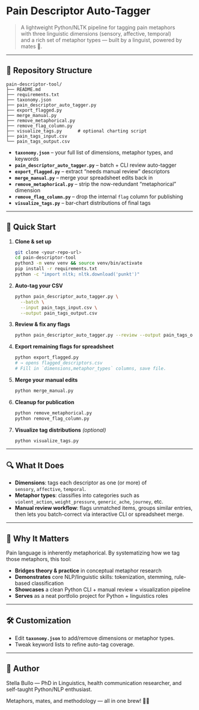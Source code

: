 # Pain Descriptor Auto-Tagger

> A lightweight Python/NLTK pipeline for tagging pain metaphors  
> with three linguistic dimensions (sensory, affective, temporal)  
> and a rich set of metaphor types — built by a linguist, powered by mates 🧉.

---

## 📂 Repository Structure

```text
pain-descriptor-tool/
├── README.md
├── requirements.txt
├── taxonomy.json
├── pain_descriptor_auto_tagger.py
├── export_flagged.py
├── merge_manual.py
├── remove_metaphorical.py
├── remove_flag_column.py
├── visualize_tags.py      # optional charting script
├── pain_tags_input.csv
└── pain_tags_output.csv
```

- **`taxonomy.json`** – your full list of dimensions, metaphor types, and keywords  
- **`pain_descriptor_auto_tagger.py`** – batch + CLI review auto-tagger  
- **`export_flagged.py`** – extract “needs manual review” descriptors  
- **`merge_manual.py`** – merge your spreadsheet edits back in  
- **`remove_metaphorical.py`** – strip the now-redundant “metaphorical” dimension  
- **`remove_flag_column.py`** – drop the internal `flag` column for publishing  
- **`visualize_tags.py`** – bar-chart distributions of final tags  

---

## 🚀 Quick Start

1. **Clone & set up**  
   ```bash
   git clone <your-repo-url>
   cd pain-descriptor-tool
   python3 -m venv venv && source venv/bin/activate
   pip install -r requirements.txt
   python -c "import nltk; nltk.download('punkt')"
   ```

2. **Auto-tag your CSV**  
   ```bash
   python pain_descriptor_auto_tagger.py \
     --batch \
     --input pain_tags_input.csv \
     --output pain_tags_output.csv
   ```

3. **Review & fix any flags**  
   ```bash
   python pain_descriptor_auto_tagger.py --review --output pain_tags_output.csv
   ```

4. **Export remaining flags for spreadsheet**  
   ```bash
   python export_flagged.py
   # → opens flagged_descriptors.csv
   # Fill in `dimensions,metaphor_types` columns, save file.
   ```

5. **Merge your manual edits**  
   ```bash
   python merge_manual.py
   ```

6. **Cleanup for publication**  
   ```bash
   python remove_metaphorical.py
   python remove_flag_column.py
   ```

7. **Visualize tag distributions** *(optional)*  
   ```bash
   python visualize_tags.py
   ```

---

## 🔍 What It Does

- **Dimensions**: tags each descriptor as one (or more) of  
  `sensory`, `affective`, `temporal`.  
- **Metaphor types**: classifies into categories such as  
  `violent_action`, `weight_pressure`, `generic_ache`, `journey`, etc.  
- **Manual review workflow**: flags unmatched items, groups similar entries,  
  then lets you batch-correct via interactive CLI or spreadsheet merge.

---

## 🤝 Why It Matters

Pain language is inherently metaphorical. By systematizing how we tag those metaphors, this tool:

- **Bridges theory & practice** in conceptual metaphor research  
- **Demonstrates** core NLP/linguistic skills: tokenization, stemming, rule-based classification  
- **Showcases** a clean Python CLI + manual review + visualization pipeline  
- **Serves** as a neat portfolio project for Python + linguistics roles

---

## 🛠️ Customization

- Edit **`taxonomy.json`** to add/remove dimensions or metaphor types.  
- Tweak keyword lists to refine auto-tag coverage.

---

## 👤 Author

Stella Bullo — PhD in Linguistics, health communication researcher, and self-taught Python/NLP enthusiast.  

Metaphors, mates, and methodology — all in one brew! 🍵🚀